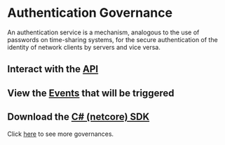 # Authentication Governance

An authentication service is a mechanism, analogous to the use of passwords on time-sharing systems, for the secure authentication of the identity of network clients by servers and vice versa.

 ## Interact with the [API](./api)

 ## View the [Events](./events) that will be triggered

 ## Download the [C# (netcore) SDK](./csharp-netcore-client.zip)

 Click [here](https://github.com/solidstateops/governances/wiki) to see more governances.
